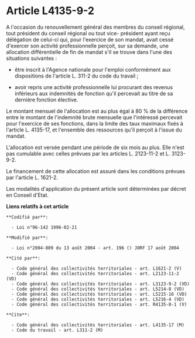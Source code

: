 # Article L4135-9-2

A l'occasion du renouvellement général des membres du conseil régional, tout président du conseil régional ou tout vice-
président ayant reçu délégation de celui-ci qui, pour l'exercice de son mandat, avait cessé d'exercer son activité
professionnelle perçoit, sur sa demande, une allocation différentielle de fin de mandat s'il se trouve dans l'une des
situations suivantes :

- être inscrit à l'Agence nationale pour l'emploi conformément aux dispositions de l'article L. 311-2 du code du travail ;

- avoir repris une activité professionnelle lui procurant des revenus inférieurs aux indemnités de fonction qu'il percevait
au titre de sa dernière fonction élective.

Le montant mensuel de l'allocation est au plus égal à 80 % de la différence entre le montant de l'indemnité brute mensuelle
que l'intéressé percevait pour l'exercice de ses fonctions, dans la limite des taux maximaux fixés à l'article L. 4135-17, et
l'ensemble des ressources qu'il perçoit à l'issue du mandat.

L'allocation est versée pendant une période de six mois au plus. Elle n'est pas cumulable avec celles prévues par les
articles L. 2123-11-2 et L. 3123-9-2.

Le financement de cette allocation est assuré dans les conditions prévues par l'article L. 1621-2.

Les modalités d'application du présent article sont déterminées par décret en Conseil d'Etat.

**Liens relatifs à cet article**

	**Codifié par**:

	  - Loi n°96-142 1996-02-21

	**Modifié par**:

	  - Loi n°2004-809 du 13 août 2004 - art. 196 () JORF 17 août 2004

	**Cité par**:

	  - Code général des collectivités territoriales - art. L1621-2 (V)
	  - Code général des collectivités territoriales - art. L2123-11-2 (VD)
	  - Code général des collectivités territoriales - art. L3123-9-2 (VD)
	  - Code général des collectivités territoriales - art. L5214-8 (VD)
	  - Code général des collectivités territoriales - art. L5215-16 (VD)
	  - Code général des collectivités territoriales - art. L5216-4 (VD)
	  - Code général des collectivités territoriales - art. R4135-8-1 (V)

	**Cite**:

	  - Code général des collectivités territoriales - art. L4135-17 (M)
	  - Code du travail - art. L311-2 (M)
